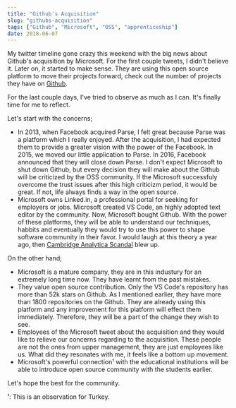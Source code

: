 ```yaml
---
title: "Github's Acquisition"
slug: "githubs-acquisition"
tags: ["Github", "Microsoft", "OSS", "apprenticeship"]
date: 2018-06-07
---
```


My twitter timeline gone crazy this weekend with the big news about Github's acquisition by Microsoft. For the first couple tweets, I didn't believe it. Later on, it started to make sense. They are using this open source platform to move their projects forward, check out the number of projects they have on [Github](https://github.com/Microsoft?page=1).

For the last couple days, I've tried to observe as much as I can. It's finally time for me to reflect.

Let's start with the concerns;

- In 2013, when Facebook acquired Parse, I felt great because Parse was a platform which I really enjoyed. After the acquisition, I had expected them to provide a greater vision with the power of the Facebook. In 2015, we moved our little application to Parse. In 2016, Facebook announced that they will close down Parse. I don't expect Microsoft to shut down Github, but every decision they will make about the Github will be criticized by the OSS community. If the Microsoft successfuly overcome the trust issues after this high criticizm period, it would be great. If not, life always finds a way in the open source.
- Microsoft owns Linked.in, a professional portal for seeking for employers or jobs. Microsoft created VS Code, an highly adopted text editor by the community. Now, Microsoft bought Github. With the power of these platforms, they will be able to understand our techniques, habbits and eventually they would try to use this power to shape software community in their favor. I would laugh at this theory a year ago, then [Cambridge Analytica Scandal](https://en.wikipedia.org/wiki/Facebook%E2%80%93Cambridge_Analytica_data_scandal) blew up.

On the other hand;

- Microsoft is a mature company, they are in this industury for an extremely long time now. They have learnt from the past mistakes.
- They value open source contribution. Only the VS Code's repository has more than 52k stars on Github. As I mentioned earlier, they have more than 1800 repositories on the Github. They are already using this platform and any improvement for this platform will effect them immediately. Therefore, they will be a part of the change they wish to see.
- Employees of the Microsoft tweet about the acquisition and they would like to relieve our concerns regarding to the acquisition. These people are not the ones from upper management, they are just employees like us. What did they resonates with me, it feels like a bottom up movement.
- Microsoft's powerful connection¹ with the educational institutions will be able to introduce open source community with the students earlier.

Let's hope the best for the community.

¹: This is an observation for Turkey.
